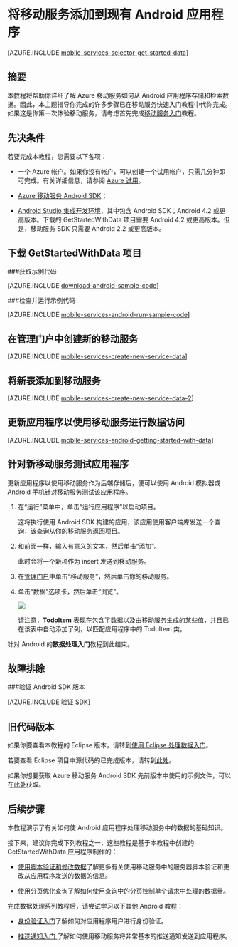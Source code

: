 <properties 
	pageTitle="数据处理入门 (Android) | 移动开发人员中心" 
	description="了解如何开始使用移动服务来利用 Android 应用程序中的数据。" 
	services="mobile-services" 
	documentationCenter="android" 
	authors="RickSaling" 
	manager="dwrede" 
	editor=""/>

<tags 
	ms.service="mobile-services" 
	ms.date="08/18/2015" 
	wacn.date="10/03/2015"/>

# 将移动服务添加到现有 Android 应用程序

[AZURE.INCLUDE [mobile-services-selector-get-started-data](../includes/mobile-services-selector-get-started-data.md)]

## 摘要

<!--
<div class="dev-onpage-video-clear clearfix">
<div class="dev-onpage-left-content">

<p>本主题说明如何使用 Azure 移动服务将持久性数据添加到 Android 应用程序。在本教程中，你将要下载一个可在内存中存储数据的应用程序，创建一个新的移动服务，将该应用程序与该移动服务相集成以便在 Azure 移动服务而不是在本地存储和更新数据，然后使用 Azure 管理门户查看运行该应用程序时对数据所做的更改。</p>

</div>


<div class="dev-onpage-video-wrapper">
<a href="http://channel9.msdn.com/Series/Windows-Azure-Mobile-Services/Android-Getting-Started-With-Data-Connecting-your-app-to-Windows-Azure-Mobile-Services" target="_blank" class="label">观看教程</a> <a style="background-image: url('/media/devcenter/mobile/videos/mobile-android-get-started-data-180x120.png') !important;" href="http://channel9.msdn.com/Series/Windows-Azure-Mobile-Services/Android-Getting-Started-With-Data-Connecting-your-app-to-Windows-Azure-Mobile-Services" target="_blank" class="dev-onpage-video"><span class="icon">播放视频</span></a><span class="time">15:32</span></div>
</div>
-->

<p>本教程将帮助你详细了解 Azure 移动服务如何从 Android 应用程序存储和检索数据。因此，本主题指导你完成的许多步骤已在移动服务快速入门教程中代你完成。如果这是你第一次体验移动服务，请考虑首先完成<a href="/zh-CN/develop/mobile/tutorials/get-started-android">移动服务入门</a>教程。</p>

## 先决条件

若要完成本教程，您需要以下各项：

- 一个 Azure 帐户。如果你没有帐户，可以创建一个试用帐户，只需几分钟即可完成。有关详细信息，请参阅 <a href="/pricing/1rmb-trial/" target="_blank">Azure 试用</a>。


- [Azure 移动服务 Android SDK]；
- <a  href="https://developer.android.com/sdk/index.html" target="_blank">Android Studio 集成开发环境</a>，其中包含 Android SDK；Android 4.2 或更高版本。下载的 GetStartedWithData 项目需要 Android 4.2 或更高版本。但是，移动服务 SDK 只需要 Android 2.2 或更高版本。

## 下载 GetStartedWithData 项目

###获取示例代码

[AZURE.INCLUDE [download-android-sample-code](../includes/download-android-sample-code.md)]

###检查并运行示例代码

[AZURE.INCLUDE [mobile-services-android-run-sample-code](../includes/mobile-services-android-run-sample-code.md)]

## 在管理门户中创建新的移动服务

[AZURE.INCLUDE [mobile-services-create-new-service-data](../includes/mobile-services-create-new-service-data.md)]

## 将新表添加到移动服务

[AZURE.INCLUDE [mobile-services-create-new-service-data-2](../includes/mobile-services-create-new-service-data-2.md)]

## 更新应用程序以使用移动服务进行数据访问

[AZURE.INCLUDE [mobile-services-android-getting-started-with-data](../includes/mobile-services-android-getting-started-with-data.md)]


## 针对新移动服务测试应用程序

更新应用程序以使用移动服务作为后端存储后，便可以使用 Android 模拟器或 Android 手机针对移动服务测试该应用程序。

1. 在“运行”菜单中，单击“运行应用程序”以启动项目。

	这将执行使用 Android SDK 构建的应用，该应用使用客户端库发送一个查询，该查询从你的移动服务返回项目。

2. 和前面一样，输入有意义的文本，然后单击“添加”。

   	此时会将一个新项作为 insert 发送到移动服务。

3. 在[管理门户]中单击“移动服务”，然后单击你的移动服务。

4. 单击“数据”选项卡，然后单击“浏览”。

   	![][9]
  
   	请注意，**TodoItem** 表现在包含了数据以及由移动服务生成的某些值，并且已在该表中自动添加了列，以匹配应用程序中的 TodoItem 类。

针对 Android 的**数据处理入门**教程到此结束。

## 故障排除

###验证 Android SDK 版本

[AZURE.INCLUDE [验证 SDK](../includes/mobile-services-verify-android-sdk-version.md)]


## 旧代码版本

如果你要查看本教程的 Eclipse 版本，请转到[使用 Eclipse 处理数据入门](mobile-services-android-get-started-data-EC)。

若要查看 Eclipse 项目中源代码的已完成版本，请转到<a href="https://github.com/Azure/mobile-services-samples/tree/master/GettingStartedWithData/Android">此处</a>。

如果你想要获取 Azure 移动服务 Android SDK 先前版本中使用的示例文件，可以在[此处](http://go.microsoft.com/fwlink/p/?LinkID=282122)获取。

## 后续步骤

本教程演示了有关如何使 Android 应用程序处理移动服务中的数据的基础知识。

接下来，建议你完成下列教程之一，这些教程是基于本教程中创建的 GetStartedWithData 应用程序制作的：

* [使用脚本验证和修改数据]了解更多有关使用移动服务中的服务器脚本验证和更改从应用程序发送的数据的信息。

* [使用分页优化查询]了解如何使用查询中的分页控制单个请求中处理的数据量。

完成数据处理系列教程后，请尝试学习以下其他 Android 教程：

* [身份验证入门]了解如何对应用程序用户进行身份验证。

* [推送通知入门 ] 了解如何使用移动服务将非常基本的推送通知发送到应用程序。

<!-- Anchors. -->
[Download the Android app project]: #download-app
[Create the mobile service]: #create-service
[Add a data table for storage]: #add-table
[Update the app to use Mobile Services]: #update-app
[Test the app against Mobile Services]: #test-app
[Next Steps]: #next-steps

<!-- Images. -->

[8]: ./media/mobile-services-android-get-started-data/mobile-dashboard-tab.png
[9]: ./media/mobile-services-android-get-started-data/mobile-todoitem-data-browse.png
[12]: ./media/mobile-services-android-get-started-data/mobile-eclipse-project.png
[13]: ./media/mobile-services-android-get-started-data/mobile-quickstart-startup-android.png
[14]: ./media/mobile-services-android-get-started-data/mobile-services-import-android-workspace.png
[15]: ./media/mobile-services-android-get-started-data/mobile-services-import-android-project.png


<!-- URLs. -->
[使用脚本验证和修改数据]: /documentation/articles/mobile-services-windows-dotnet-how-to-use-client-library
[使用分页优化查询]: /documentation/articles/mobile-services-android-how-to-use-client-library
[Get started with Mobile Services]: /documentation/articles/mobile-services-android-get-started/
[Get started with data]: /documentation/articles/mobile-services-android-get-started-data
[Get started with data (Eclipse)]: /documentation/articles/mobile-services-android-get-started-data-EC/
[身份验证入门]: /documentation/articles/mobile-services-android-get-started-users
[推送通知入门 ]: /documentation/articles/mobile-services-javascript-backend-android-get-started-push

[Azure Management Portal]: https://manage.windowsazure.cn/
[管理门户]: https://manage.windowsazure.cn/
[Azure 移动服务 Android SDK]: http://aka.ms/Iajk6q
[GitHub]: http://go.microsoft.com/fwlink/p/?LinkID=282122
[Android SDK]: https://go.microsoft.com/fwLink/p/?LinkID=280125

<!---HONumber=71-->